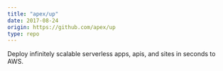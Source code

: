 ```yaml
---
title: "apex/up"
date: 2017-08-24
origin: https://github.com/apex/up
type: repo
---
```


Deploy infinitely scalable serverless apps, apis, and sites in seconds to AWS.